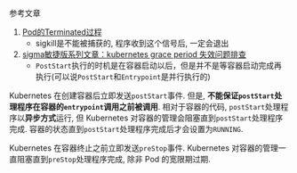 参考文章

1. [Pod的Terminated过程](https://www.cnblogs.com/orchidzjl/p/11791883.html)
    - sigkill是不能被捕获的, 程序收到这个信号后, 一定会退出
2. [sigma敏捷版系列文章：kubernetes grace period 失效问题排查](https://developer.aliyun.com/article/609813)
    - `PostStart`执行的时机是在容器启动以后，但是并不是等容器启动完成再执行(可以说`PostStart`和`Entrypoint`是并行执行的)

Kubernetes 在创建容器后立即发送`postStart`事件. 但是, **不能保证`postStart`处理程序在容器的`entrypoint`调用之前被调用**. 相对于容器的代码, `postStart`处理程序以**异步方式**运行, 但 Kubernetes 对容器的管理会阻塞直到`postStart`处理程序完成. 容器的状态直到`postStart`处理程序完成后才会设置为`RUNNING`. 

Kubernetes 在容器终止之前立即发送`preStop`事件. Kubernetes 对容器的管理一直阻塞直到`preStop`处理程序完成, 除非 Pod 的宽限期过期. 

